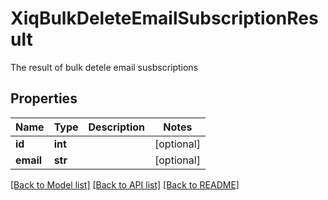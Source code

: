 # XiqBulkDeleteEmailSubscriptionResult

The result of bulk detele email susbscriptions
## Properties
Name | Type | Description | Notes
------------ | ------------- | ------------- | -------------
**id** | **int** |  | [optional] 
**email** | **str** |  | [optional] 

[[Back to Model list]](../README.md#documentation-for-models) [[Back to API list]](../README.md#documentation-for-api-endpoints) [[Back to README]](../README.md)


